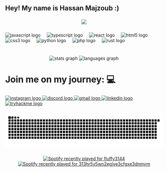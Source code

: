 <h2 align="left">Hey! My name is Hassan Majzoub :)</h2>

###

<div align="center">
  <img height="300" src="https://gifdb.com/images/high/purple-cat-typing-at-work-n2ihfrdznlm2m5fc.gif"  />
</div>

###

<div align="left">
  <img src="https://cdn.jsdelivr.net/gh/devicons/devicon/icons/javascript/javascript-original.svg" height="50" alt="javascript logo"  />
  <img width="12" />
  <img src="https://cdn.jsdelivr.net/gh/devicons/devicon/icons/typescript/typescript-original.svg" height="50" alt="typescript logo"  />
  <img width="12" />
  <img src="https://cdn.jsdelivr.net/gh/devicons/devicon/icons/react/react-original.svg" height="50" alt="react logo"  />
  <img width="12" />
  <img src="https://cdn.jsdelivr.net/gh/devicons/devicon/icons/html5/html5-original.svg" height="50" alt="html5 logo"  />
  <img width="12" />
  <img src="https://cdn.jsdelivr.net/gh/devicons/devicon/icons/css3/css3-original.svg" height="50" alt="css3 logo"  />
  <img width="12" />
  <img src="https://cdn.jsdelivr.net/gh/devicons/devicon/icons/python/python-original.svg" height="50" alt="python logo"  />
  <img width="12" />
  <img src="https://cdn.jsdelivr.net/gh/devicons/devicon/icons/php/php-original.svg" height="50" alt="php logo"  />
  <img width="12" />
  <img src="https://cdn.jsdelivr.net/gh/devicons/devicon/icons/rust/rust-original.svg" height="50" alt="rust logo"  />
</div>

###

<br clear="both">

<div align="center">
  <img src="https://github-readme-stats.vercel.app/api?username=fluffy29&hide_title=false&hide_rank=false&show_icons=true&include_all_commits=true&count_private=true&disable_animations=false&theme=dracula&locale=en&hide_border=false" height="150" alt="stats graph"  />
  <img src="https://github-readme-stats.vercel.app/api/top-langs?username=fluffy29&locale=en&hide_title=false&layout=compact&card_width=320&langs_count=5&theme=dracula&hide_border=false" height="150" alt="languages graph"  />
</div>

###

<h1 align="left">Join me on my journey: 💻</h1>

###

<div align="left">
  <a href="https://www.instagram.com/hassanmajzoub1/" target="_blank">
    <img src="https://img.shields.io/static/v1?message=Instagram&logo=instagram&label=&color=E4405F&logoColor=white&labelColor=&style=for-the-badge" height="35" alt="instagram logo"  />
  </a>
  <a href="https://www.discord.com/fluffy3144/" target="_blank">
    <img src="https://img.shields.io/static/v1?message=Discord&logo=discord&label=&color=7289DA&logoColor=white&labelColor=&style=for-the-badge" height="35" alt="discord logo"  />
  </a>
  <a href="hmajzoub12@gmail.com" target="_blank">
    <img src="https://img.shields.io/static/v1?message=Gmail&logo=gmail&label=&color=D14836&logoColor=white&labelColor=&style=for-the-badge" height="35" alt="gmail logo"  />
  </a>
  <a href="https://www.linkedin.com/in/hassan-majzoub/" target="_blank">
    <img src="https://img.shields.io/static/v1?message=LinkedIn&logo=linkedin&label=&color=0077B5&logoColor=white&labelColor=&style=for-the-badge" height="35" alt="linkedin logo"  />
  </a>
  <a href="https://tryhackme.com/r/p/Hassanmajzoub" target="_blank">
    <img src="https://img.shields.io/static/v1?message=TryHackMe&logo=tryhackme&label=&color=88cc14&logoColor=white&labelColor=&style=for-the-badge" height="35" alt="tryhackme logo"  />
  </a>
</div>

###

<picture>
  <source media="(prefers-color-scheme: dark)" srcset="https://raw.githubusercontent.com/fluffy29/fluffy29/output/github-snake-dark.svg" />
  <source media="(prefers-color-scheme: light)" srcset="https://raw.githubusercontent.com/fluffy29/fluffy29/output/github-snake.svg" />
  <img alt="github-snake" src="https://raw.githubusercontent.com/fluffy29/fluffy29/output/github-snake.svg" />
</picture>

###

<div align="center">
  <a href="https://open.spotify.com/user/fluffy3144">
    <img src="https://spotify-recently-played-readme.vercel.app/api?user=fluffy3144&count=1&unique=true" alt="Spotify recently played for fluffy3144" />
  </a>
  <br>
  <a href="https://open.spotify.com/user/313hr5y5wn2egjye3cfgxe3dnmym">
    <img src="https://spotify-recently-played-readme.vercel.app/api?user=313hr5y5wn2egjye3cfgxe3dnmym&count=5" alt="Spotify recently played for 313hr5y5wn2egjye3cfgxe3dnmym" />
  </a>
</div>

###
